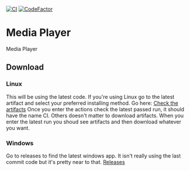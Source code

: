 [![CI](https://github.com/XaviFortes/media-player/actions/workflows/build.yml/badge.svg)](https://github.com/XaviFortes/media-player/actions/workflows/build.yml)
[![CodeFactor](https://www.codefactor.io/repository/github/xavifortes/media-player/badge/main)](https://www.codefactor.io/repository/github/xavifortes/media-player/overview/main)
# Media Player
 Media Player
## Download
### Linux
This will be using the latest code.
If you're using Linux go to the latest artifact and select your preferred installing method.
Go here:
[Check the artifacts](https://github.com/XaviFortes/media-player/actions/workflows/build.yml)
Once you enter the actions check the latest passed run, it should have the name CI. Others doesn't matter to download artifacts.
When you enter the latest run you shoud see artifacts and then download whatever you want.
### Windows
Go to releases to find the latest windows app. It isn't really using the last commit code but it's pretty near to that.
[Releases](https://github.com/XaviFortes/media-player/releases)